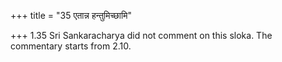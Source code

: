 +++
title = "35 एतान्न हन्तुमिच्छामि"

+++
1.35 Sri Sankaracharya did not comment on this sloka. The commentary
starts from 2.10.  
  
